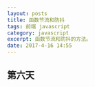 ```yaml
---
layout: posts
title: 函数节流和防抖
tags: 前端 javascript
category: javascript
excerpt: 函数节流和防抖的方法。
date: 2017-4-16 14:55
---
```


## 第六天

